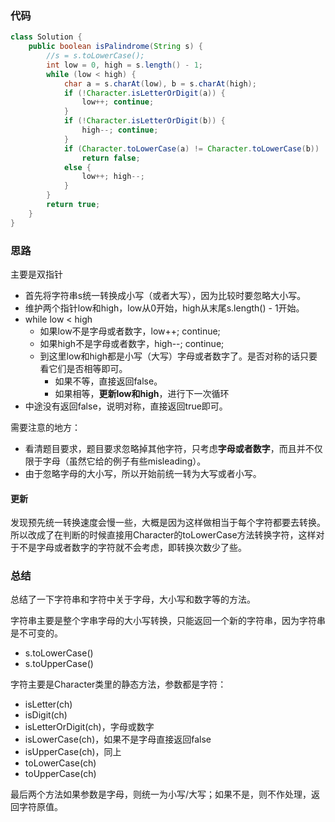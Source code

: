 ### 代码

``` java
class Solution {
    public boolean isPalindrome(String s) {
        //s = s.toLowerCase();
        int low = 0, high = s.length() - 1;
        while (low < high) {
            char a = s.charAt(low), b = s.charAt(high);
            if (!Character.isLetterOrDigit(a)) {
                low++; continue;
            }
            if (!Character.isLetterOrDigit(b)) {
                high--; continue;
            }
            if (Character.toLowerCase(a) != Character.toLowerCase(b))
                return false;
            else {
                low++; high--;
            }
        }
        return true;
    }
}
```



### 思路

主要是双指针

* 首先将字符串s统一转换成小写（或者大写），因为比较时要忽略大小写。
* 维护两个指针low和high，low从0开始，high从末尾s.length() - 1开始。
* while low < high
  * 如果low不是字母或者数字，low++; continue;
  * 如果high不是字母或者数字，high--; continue;
  * 到这里low和high都是小写（大写）字母或者数字了。是否对称的话只要看它们是否相等即可。
    * 如果不等，直接返回false。
    * 如果相等，**更新low和high**，进行下一次循环
* 中途没有返回false，说明对称，直接返回true即可。

需要注意的地方：

* 看清题目要求，题目要求忽略掉其他字符，只考虑**字母或者数字**，而且并不仅限于字母（虽然它给的例子有些misleading）。
* 由于忽略字母的大小写，所以开始前统一转为大写或者小写。

#### 更新

发现预先统一转换速度会慢一些，大概是因为这样做相当于每个字符都要去转换。所以改成了在判断的时候直接用Character的toLowerCase方法转换字符，这样对于不是字母或者数字的字符就不会考虑，即转换次数少了些。



### 总结

总结了一下字符串和字符中关于字母，大小写和数字等的方法。

字符串主要是整个字串字母的大小写转换，只能返回一个新的字符串，因为字符串是不可变的。

* s.toLowerCase()
* s.toUpperCase()

字符主要是Character类里的静态方法，参数都是字符：

* isLetter(ch)
* isDigit(ch)
* isLetterOrDigit(ch)，字母或数字
* isLowerCase(ch)，如果不是字母直接返回false
* isUpperCase(ch)，同上
* toLowerCase(ch)
* toUpperCase(ch)

最后两个方法如果参数是字母，则统一为小写/大写；如果不是，则不作处理，返回字符原值。